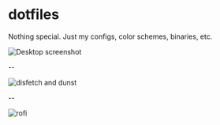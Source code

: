 dotfiles
========

Nothing special. Just my configs, color schemes, binaries, etc.

![Desktop screenshot](https://i.imgur.com/HiquTZQ.png)

--

![disfetch and dunst](https://i.imgur.com/pOlG5ph.png)

--

![rofi](https://i.imgur.com/z1cs9ym.png)
